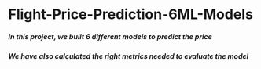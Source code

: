 # Flight-Price-Prediction-6ML-Models

##### In this project, we built 6 different models to predict the price
##### We have also calculated the right metrics needed to evaluate the model
